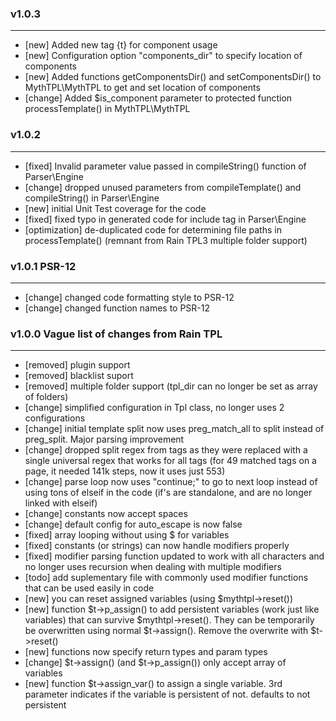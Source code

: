 ### v1.0.3   
-----------
* [new] Added new tag {t} for component usage  
* [new] Configuration option "components_dir" to specify location of components  
* [new] Added functions getComponentsDir() and setComponentsDir() to MythTPL\MythTPL to get and set location of components  
* [change] Added $is_component parameter to protected function processTemplate() in MythTPL\MythTPL  
  
  
### v1.0.2   
-----------
* [fixed] Invalid parameter value passed in compileString() function of Parser\Engine  
* [change] dropped unused parameters from compileTemplate() and compileString() in Parser\Engine  
* [new] initial Unit Test coverage for the code  
* [fixed] fixed typo in generated code for include tag in Parser\Engine  
* [optimization] de-duplicated code for determining file paths in processTemplate() (remnant from Rain TPL3 multiple folder support)  
  
  
### v1.0.1 PSR-12  
------------------
* [change] changed code formatting style to PSR-12
* [change] changed function names to PSR-12
  
  
### v1.0.0 Vague list of changes from Rain TPL  
------------------------------------------
* [removed] plugin support  
* [removed] blacklist suport  
* [removed] multiple folder support (tpl_dir can no longer be set as array of folders)
* [change] simplified configuration in Tpl class, no longer uses 2 configurations  
* [change] initial template split now uses preg_match_all to split instead of preg_split. Major parsing improvement  
* [change] dropped split regex from tags as they were replaced with a single universal regex that works for all tags (for 49 matched tags on a page, it needed 141k steps, now it uses just 553)  
* [change] parse loop now uses "continue;" to go to next loop instead of using tons of elseif in the code (if's are standalone, and are no longer linked with elseif)  
* [change] constants now accept spaces  
* [change] default config for auto_escape is now false  
* [fixed] array looping without using $ for variables  
* [fixed] constants (or strings) can now handle modifiers properly  
* [fixed] modifier parsing function updated to work with all characters and no longer uses recursion when dealing with multiple modifiers  
* [todo] add suplementary file with commonly used modifier functions that can be used easily in code  
* [new] you can reset assigned variables (using $mythtpl->reset())  
* [new] function $t->p_assign() to add persistent variables (work just like variables) that can survive $mythtpl->reset(). They can be temporarily be overwritten using normal $t->assign(). Remove the overwrite with $t->reset()  
* [new] functions now specify return types and param types   
* [change] $t->assign() (and $t->p_assign()) only accept array of variables  
* [new] function $t->assign_var() to assign a single variable. 3rd parameter indicates if the variable is persistent of not. defaults to not persistent  

